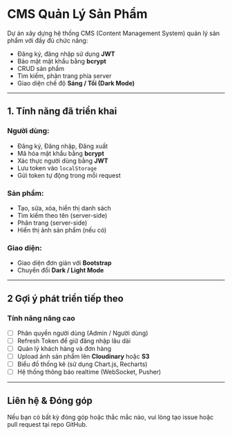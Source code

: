#  CMS Quản Lý Sản Phẩm

Dự án xây dựng hệ thống CMS (Content Management System) quản lý sản phẩm với đầy đủ chức năng:

- Đăng ký, đăng nhập sử dụng **JWT**
- Bảo mật mật khẩu bằng **bcrypt**
- CRUD sản phẩm
- Tìm kiếm, phân trang phía server
- Giao diện chế độ **Sáng / Tối (Dark Mode)**

---

##  1. Tính năng đã triển khai

### Người dùng:
-  Đăng ký, Đăng nhập, Đăng xuất
-  Mã hóa mật khẩu bằng **bcrypt**
-  Xác thực người dùng bằng **JWT**
-  Lưu token vào `localStorage`
-  Gửi token tự động trong mỗi request

### Sản phẩm:
-  Tạo, sửa, xóa, hiển thị danh sách
-  Tìm kiếm theo tên (server-side)
-  Phân trang (server-side)
-  Hiển thị ảnh sản phẩm (nếu có)

### Giao diện:
-  Giao diện đơn giản với **Bootstrap**
-  Chuyển đổi **Dark / Light Mode**

---

##  2 Gợi ý phát triển tiếp theo

###  Tính năng nâng cao
- [ ] Phân quyền người dùng (Admin / Người dùng)
- [ ] Refresh Token để giữ đăng nhập lâu dài
- [ ] Quản lý khách hàng và đơn hàng
- [ ] Upload ảnh sản phẩm lên **Cloudinary** hoặc **S3**
- [ ] Biểu đồ thống kê (sử dụng Chart.js, Recharts)
- [ ] Hệ thống thông báo realtime (WebSocket, Pusher)

---

##  Liên hệ & Đóng góp

Nếu bạn có bất kỳ đóng góp hoặc thắc mắc nào, vui lòng tạo issue hoặc pull request tại repo GitHub.



